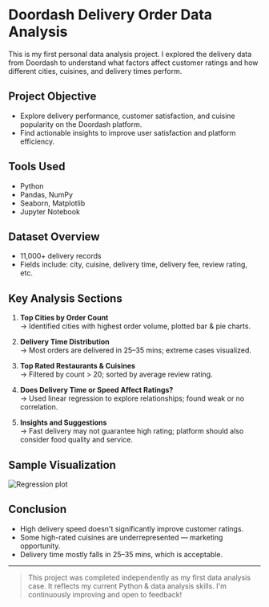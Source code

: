 #  Doordash Delivery Order Data Analysis

This is my first personal data analysis project. I explored the delivery data from Doordash to understand what factors affect customer ratings and how different cities, cuisines, and delivery times perform.

## Project Objective

- Explore delivery performance, customer satisfaction, and cuisine popularity on the Doordash platform.
- Find actionable insights to improve user satisfaction and platform efficiency.

## Tools Used

- Python
- Pandas, NumPy
- Seaborn, Matplotlib
- Jupyter Notebook

## Dataset Overview

- 11,000+ delivery records
- Fields include: city, cuisine, delivery time, delivery fee, review rating, etc.

## Key Analysis Sections

1. **Top Cities by Order Count**  
   → Identified cities with highest order volume, plotted bar & pie charts.

2. **Delivery Time Distribution**  
   → Most orders are delivered in 25–35 mins; extreme cases visualized.

3. **Top Rated Restaurants & Cuisines**  
   → Filtered by count > 20; sorted by average review rating.

4. **Does Delivery Time or Speed Affect Ratings?**  
   → Used linear regression to explore relationships; found weak or no correlation.

5. **Insights and Suggestions**  
   → Fast delivery may not guarantee high rating; platform should also consider food quality and service.

## Sample Visualization
![Regression plot](<img width="731" alt="plot" src="https://github.com/user-attachments/assets/7b8b291b-5712-4e18-a80b-87c26660d3fd" />)

## Conclusion

- High delivery speed doesn't significantly improve customer ratings.
- Some high-rated cuisines are underrepresented — marketing opportunity.
- Delivery time mostly falls in 25–35 mins, which is acceptable.

---

> This project was completed independently as my first data analysis case. It reflects my current Python & data analysis skills. I'm continuously improving and open to feedback!

